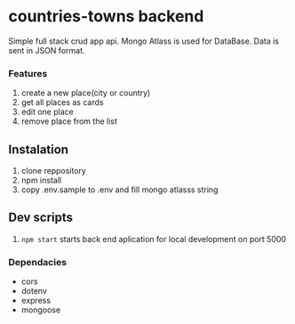 # countries-towns backend

Simple full stack crud app api. Mongo Atlass is used for DataBase.
Data is sent in JSON format.

### Features

1. create a new place(city or country)
2. get all places as cards
3. edit one place
4. remove place from the list

## Instalation

1. clone reppository
1. npm install
1. copy .env.sample to .env and fill mongo atlasss string

## Dev scripts

1. `npm start` starts back end aplication for local development on port 5000

### Dependacies

- cors
- dotenv
- express
- mongoose
